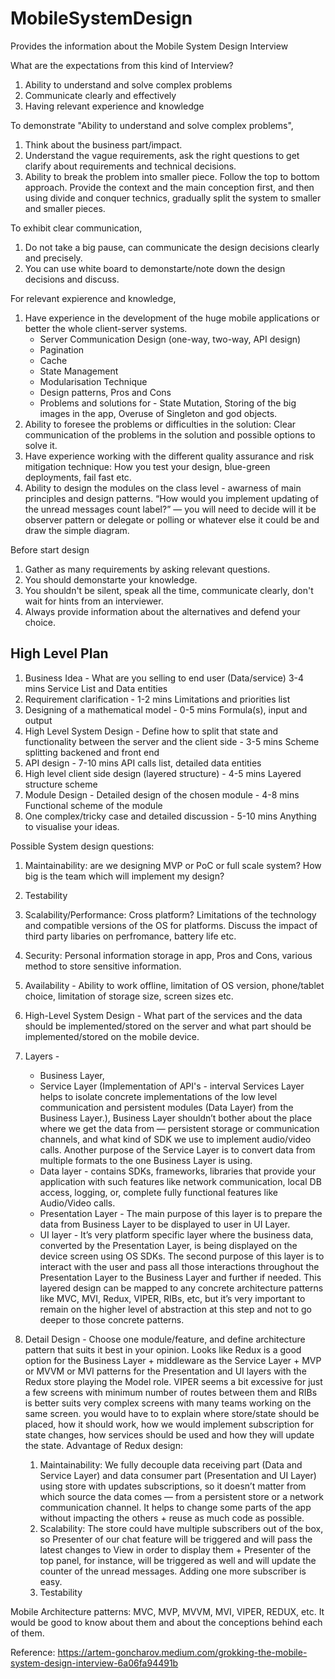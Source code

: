 # MobileSystemDesign
Provides the information about the Mobile System Design Interview

What are the expectations from this kind of Interview?
1. Ability to understand and solve complex problems
2. Communicate clearly and effectively
3. Having relevant experience and knowledge


To demonstrate "Ability to understand and solve complex problems", 
1. Think about the business part/impact.
2. Understand the vague requirements, ask the right questions to get clarify about requirements and technical decisions.
3. Ability to break the problem into smaller piece. Follow the top to bottom approach. Provide the context and the main conception first, and then using divide and conquer technics, gradually split the system to smaller and smaller pieces.

To exhibit clear communication,
1. Do not take a big pause, can communicate the design decisions clearly and precisely.
2. You can use white board to demonstarte/note down the design decisions and discuss.

For relevant expierence and knowledge, 
1. Have experience in the development of the huge mobile applications or better the whole client-server systems.
   - Server Communication Design (one-way, two-way, API design)
   - Pagination
   - Cache
   - State Management
   - Modularisation Technique
   - Design patterns, Pros and Cons
   - Problems and solutions for - State Mutation, Storing of the big images in the app, Overuse of Singleton and god objects.
2. Ability to foresee the problems or difficulties in the solution: Clear communication of the problems in the solution and possible options to solve it.
3. Have experience working with the different quality assurance and risk mitigation technique: How you test your design, blue-green deployments, fail fast etc.
4. Ability to design the modules on the class level - awarness of main principles and design patterns.  “How would you implement updating of the unread messages count label?” — you will need to decide will it be observer pattern or delegate or polling or whatever else it could be and draw the simple diagram.

Before start design
1. Gather as many requirements by asking relevant questions.
2. You should demonstarte your knowledge.
3. You shouldn't be silent, speak all the time, communicate clearly, don't wait for hints from an interviewer.
4. Always provide information about the alternatives and defend your choice.

## High Level Plan
1. Business Idea - What are you selling to end user (Data/service) 3-4 mins
   Service List and Data entities 
2. Requirement clarification - 1-2 mins
   Limitations and priorities list 
3. Designing of a mathematical model - 0-5 mins
   Formula(s), input and output 
4. High Level System Design - Define how to split that state and functionality between the server and the client side - 3-5 mins
   Scheme splitting backened and front end
5. API design - 7-10 mins
   API calls list, detailed data entities 
6. High level client side design (layered structure) - 4-5 mins
   Layered structure scheme
7. Module Design - Detailed design of the chosen module - 4-8 mins
   Functional scheme of the module
8. One complex/tricky case and detailed discussion - 5-10 mins
   Anything to visualise your ideas.

Possible System design questions:
1. Maintainability: are we designing MVP or PoC or full scale system? How big is the team which will implement my design?
2. Testability
3. Scalability/Performance: Cross platform? Limitations of the technology and compatible versions of the OS for platforms. Discuss the impact of third party libaries on perfromance, battery life etc. 
4. Security: Personal information storage in app, Pros and Cons, various method to store sensitive information.
5. Availability - Ability to work offline, limitation of OS version, phone/tablet choice, limitation of storage size, screen sizes etc.
6. High-Level System Design - What part of the services and the data should be implemented/stored on the server and what part should be implemented/stored on the mobile device.
7. Layers -
   - Business Layer,
   - Service Layer (Implementation of API's - interval Services Layer helps to isolate concrete implementations of the low level communication and persistent modules (Data Layer) from the Business Layer.), Business Layer shouldn’t bother about the place where we get the data from — persistent storage or communication channels, and what kind of SDK we use to implement audio/video calls. Another purpose of the Service Layer is to convert data from multiple formats to the one Business Layer is using.
   - Data layer - contains SDKs, frameworks, libraries that provide your application with such features like network communication, local DB access, logging, or, complete fully functional features like Audio/Video calls.
   - Presentation Layer - The main purpose of this layer is to prepare the data from Business Layer to be displayed to user in UI Layer.
   - UI layer -  It’s very platform specific layer where the business data, converted by the Presentation Layer, is being displayed on the device screen using OS SDKs.
     The second purpose of this layer is to interact with the user and pass all those interactions throughout the Presentation Layer to the Business Layer and further if needed.
     This layered design can be mapped to any concrete architecture patterns like MVC, MVI, Redux, VIPER, RIBs, etc, but it’s very important to remain on the higher level of abstraction at this step and not to go deeper to those concrete patterns.

8. Detail Design - Choose one module/feature, and define architecture pattern that suits it best in your opinion.
   Looks like Redux is a good option for the Business Layer + middleware as the Service Layer + MVP or MVVM or MVI patterns for the Presentation and UI layers with the Redux store playing the Model role. VIPER seems a bit excessive for just a few screens with minimum number of routes between them and RIBs is better suits very complex screens with many teams working on the same screen.
   you would have to to explain where store/state should be placed, how it should work, how we would implement subscription for state changes, how services should be used and how they will update the state.
   Advantage of Redux design:
   1. Maintainability: We fully decouple data receiving part (Data and Service Layer) and data consumer part (Presentation and UI Layer) using store with updates subscriptions, so it doesn’t matter from which source the data comes — from a persistent store or a network communication channel. It helps to change some parts of the app without impacting the others + reuse as much code as possible.
   2. Scalability: The store could have multiple subscribers out of the box, so Presenter of our chat feature will be triggered and will pass the latest changes to View in order to display them + Presenter of the top panel, for instance, will be triggered as well and will update the counter of the unread messages. Adding one more subscriber is easy.
   3. Testability
  

Mobile Architecture patterns: MVC, MVP, MVVM, MVI, VIPER, REDUX, etc. It would be good to know about them and about the conceptions behind each of them.
  

Reference:
https://artem-goncharov.medium.com/grokking-the-mobile-system-design-interview-6a06fa94491b
